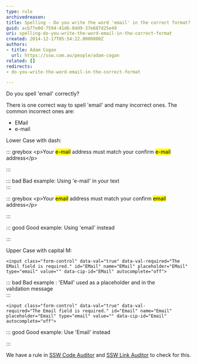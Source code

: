 ```yaml
---
type: rule
archivedreason: 
title: Spelling - Do you write the word 'email' in the correct format?
guid: acb77e0d-7594-41d6-8dd9-37e687d25e49
uri: spelling-do-you-write-the-word-email-in-the-correct-format
created: 2014-12-17T05:54:22.0000000Z
authors:
- title: Adam Cogan
  url: https://ssw.com.au/people/adam-cogan
related: []
redirects:
- do-you-write-the-word-email-in-the-correct-format

---
```


Do you spell 'email' correctly?

<!--endintro-->

There is one correct way to spell 'email' and many incorrect ones. The common incorrect ones are:

* EMail
* e-mail


Lower Case with dash:

::: greybox
&lt;p&gt;Your <mark>e-mail</mark> address must match your confirm <mark>e-mail</mark> address&lt;/p&gt; 

:::

::: bad
Bad example: Using 'e-mail' in your text  
:::

::: greybox
&lt;p&gt;Your <mark>email</mark> address must match your confirm <mark>email</mark> address&lt;/p&gt; 

:::

::: good
Good example: Using 'email' instead

:::



Upper Case with capital M:





```
<input class="form-control" data-val="true" data-val-required="The EMail field is required." id="EMail" name="EMail" placeholder="EMail" type="email" value="" data-cip-id="EMail" autocomplete="off">
```



::: bad
Bad example : 'EMail' used as a placeholder and in the validation message  
:::



```
<input class="form-control" data-val="true" data-val-required="The Email field is required." id="Email" name="Email" placeholder="Email" type="email" value="" data-cip-id="Email" autocomplete="off">
```



::: good
Good example: Use 'Email' instead 

:::


We have a rule in [SSW Code Auditor](https&#58;//www.ssw.com.au/ssw/codeauditor/) and [SSW Link Auditor](https&#58;//sswlinkauditor.com/) to check for this.
